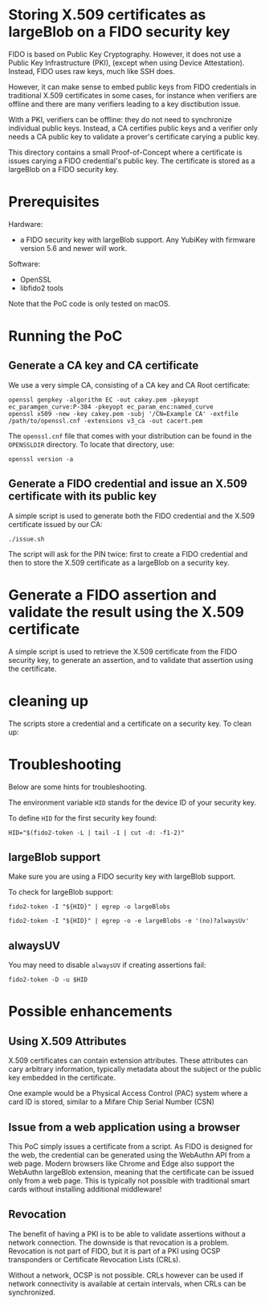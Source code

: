 # Storing X.509 certificates as largeBlob on a FIDO security key

FIDO is based on Public Key Cryptography. However, it does not use a Public Key Infrastructure (PKI), (except when using Device Attestation).
Instead, FIDO uses raw keys, much like SSH does.

However, it can make sense to embed public keys from FIDO credentials in traditional X.509 certificates in some cases,
for instance when verifiers are offline and there are many verifiers leading to a key disctibution issue.

With a PKI, verifiers can be offline: they do not need to synchronize individual public keys.
Instead, a CA certifies public keys and a verifier only needs a CA public key to validate a prover's certificate carying a public key.

This directory contains a small Proof-of-Concept where a certificate is issues carying a FIDO credential's public key.
The certificate is stored as a largeBlob on a FIDO security key.

# Prerequisites

Hardware:

- a FIDO security key with largeBlob support. Any YubiKey with firmware version 5.6 and newer will work.

Software:

- OpenSSL
- libfido2 tools

Note that the PoC code is only tested on macOS.

# Running the PoC

## Generate a CA key and CA certificate

We use a very simple CA, consisting of a CA key and CA Root certificate:

	openssl genpkey -algorithm EC -out cakey.pem -pkeyopt ec_paramgen_curve:P-384 -pkeyopt ec_param_enc:named_curve
	openssl x509 -new -key cakey.pem -subj '/CN=Example CA' -extfile /path/to/openssl.cnf -extensions v3_ca -out cacert.pem

The `openssl.cnf` file that comes with your distribution can be found in the `OPENSSLDIR` directory.
To locate that directory, use:

	openssl version -a

## Generate a FIDO credential and issue an X.509 certificate with its public key

A simple script is used to generate both the FIDO credential and the X.509 certificate issued by our CA:

	./issue.sh

The script will ask for the PIN twice: first to create a FIDO credential and then to store the X.509 certificate as a largeBlob on a security key.

# Generate a FIDO assertion and validate the result using the X.509 certificate

A simple script is used to retrieve the X.509 certificate from the FIDO security key, to generate an assertion, and to validate that assertion using the certificate.

# cleaning up

The scripts store a credential and a certificate on a security key. To clean up:


# Troubleshooting

Below are some hints for troubleshooting.

The environment variable `HID` stands for the device ID of your security key.

To define `HID` for the first security key found:

	HID="$(fido2-token -L | tail -1 | cut -d: -f1-2)"

## largeBlob support

Make sure you are using a FIDO security key with largeBlob support.

To check for largeBlob support:

	fido2-token -I "${HID}" | egrep -o largeBlobs

	fido2-token -I "${HID}" | egrep -o -e largeBlobs -e '(no)?alwaysUv' 

## alwaysUV

You may need to disable `alwaysUV` if creating assertions fail:

	fido2-token -D -u $HID


# Possible enhancements

## Using X.509 Attributes

X.509 certificates can contain extension attributes.
These attributes can cary arbitrary information, typically metadata about the subject or the public key embedded in the certificate.

One example would be a Physical Access Control (PAC) system where a card ID is stored, similar to a Mifare Chip Serial Number (CSN)

## Issue from a web application using a browser

This PoC simply issues a certificate from a script.
As FIDO is designed for the web, the credential can be generated using the WebAuthn API from a web page.
Modern browsers like Chrome and Edge also support the WebAuthn largeBlob extension, meaning that the certificate can be issued only from a web page.
This is typically not possible with traditional smart cards without installing additional middleware!

## Revocation

The benefit of having a PKI is to be able to validate assertions without a network connection.
The downside is that revocation is a problem.
Revocation is not part of FIDO, but it is part of a PKI using OCSP transponders or Certificate Revocation Lists (CRLs).

Without a network, OCSP is not possible.
CRLs however can be used if network connectivity is available at certain intervals, when CRLs can be synchronized.
